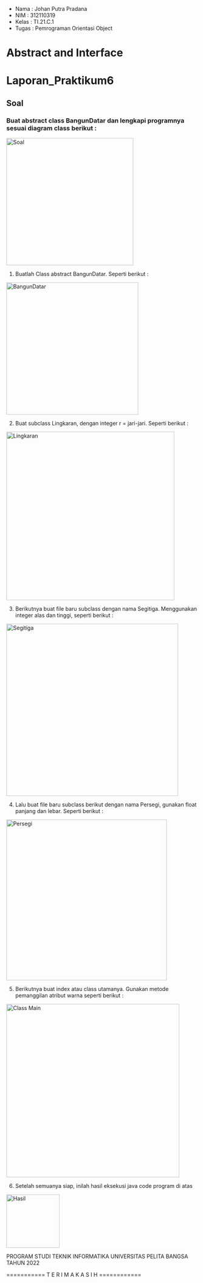 - Nama    : Johan Putra Pradana
- NIM     : 312110319
- Kelas   : TI.21.C.1
- Tugas   : Pemrograman Orientasi Object

# Abstract and Interface

# Laporan_Praktikum6

## Soal
### Buat abstract class BangunDatar dan lengkapi programnya sesuai diagram class berikut :

<img width="334" alt="Soal" src="https://user-images.githubusercontent.com/92928548/204718711-be8ac05f-d27b-4f49-ac21-7ee30830a794.png">

1. Buatlah Class abstract BangunDatar. Seperti berikut :

<img width="347" alt="BangunDatar" src="https://user-images.githubusercontent.com/92928548/204718755-20f0fb4e-0b43-40d3-a091-183980734bc2.png">

2. Buat subclass Lingkaran, dengan integer r = jari-jari. Seperti berikut :

<img width="442" alt="Lingkaran" src="https://user-images.githubusercontent.com/92928548/204719334-1e353ea7-d05f-4a77-b557-b46d72b962c4.png">

3. Berikutnya buat file baru subclass dengan nama Segitiga. Menggunakan integer alas dan tinggi, seperti berikut :

<img width="452" alt="Segitiga" src="https://user-images.githubusercontent.com/92928548/204719649-5def9410-5f23-4785-bdd3-49d03db5bc63.png">

4. Lalu buat file baru subclass berikut dengan nama Persegi, gunakan float panjang dan lebar. Seperti berikut :

<img width="422" alt="Persegi" src="https://user-images.githubusercontent.com/92928548/204719874-73386784-f95e-4fb6-99a1-abce121b4370.png">

5. Berikutnya buat index atau class utamanya. Gunakan metode pemanggilan atribut warna seperti berikut :

<img width="455" alt="Class Main" src="https://user-images.githubusercontent.com/92928548/204720033-2be87529-b3c6-46e3-838a-b3edf9dc923e.png">

6. Setelah semuanya siap, inilah hasil eksekusi java code program di atas 

<img width="140" alt="Hasil" src="https://user-images.githubusercontent.com/92928548/204720174-46666549-52b6-4fec-a3d9-eaba816e0d88.png">


PROGRAM STUDI TEKNIK INFORMATIKA
  UNIVERSITAS PELITA BANGSA
        TAHUN 2022
        
===========  T E R I M A K A S I H  ============
